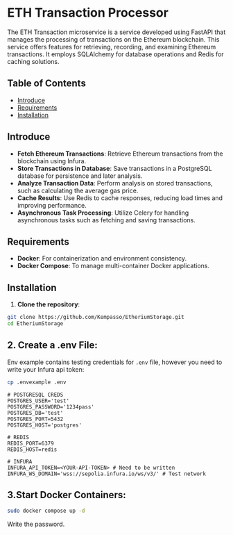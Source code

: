 # ETH Transaction Processor

The ETH Transaction microservice is a service developed using FastAPI that manages the processing of transactions on the Ethereum blockchain. This service offers features for retrieving, recording, and examining Ethereum transactions. It employs SQLAlchemy for database operations and Redis for caching solutions.

## Table of Contents

- [Introduce](#introduce)
- [Requirements](#requirements)
- [Installation](#installation)

## Introduce

- **Fetch Ethereum Transactions**: Retrieve Ethereum transactions from the blockchain using Infura.
- **Store Transactions in Database**: Save transactions in a PostgreSQL database for persistence and later analysis.
- **Analyze Transaction Data**: Perform analysis on stored transactions, such as calculating the average gas price.
- **Cache Results**: Use Redis to cache responses, reducing load times and improving performance.
- **Asynchronous Task Processing**: Utilize Celery for handling asynchronous tasks such as fetching and saving transactions.

## Requirements

- **Docker**: For containerization and environment consistency.
- **Docker Compose**: To manage multi-container Docker applications.

## Installation

1. **Clone the repository**:

```bash
git clone https://github.com/Kempasso/EtheriumStorage.git
cd EtheriumStorage
```

## 2. Create a .env File:

Env example contains testing credentials for `.env` file, however you need to write your Infura api token:

```bash
cp .envexample .env
```

```env
# POSTGRESQL CREDS
POSTGRES_USER='test'
POSTGRES_PASSWORD='1234pass'
POSTGRES_DB='test'
POSTGRES_PORT=5432
POSTGRES_HOST='postgres'

# REDIS
REDIS_PORT=6379
REDIS_HOST=redis

# INFURA
INFURA_API_TOKEN=<YOUR-API-TOKEN> # Need to be written
INFURA_WS_DOMAIN='wss://sepolia.infura.io/ws/v3/' # Test network
```

## 3.Start Docker Containers:


```bash
sudo docker compose up -d
```
Write the password.

